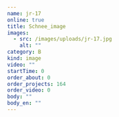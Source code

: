 ```yaml
---
name: jr-17
online: true
title: Schnee_image
images:
  - src: /images/uploads/jr-17.jpg
    alt: ""
category: B
kind: image
video: ""
startTime: 0
order_about: 0
order_projects: 164
order_video: 0
body: ""
body_en: ""
---
```

